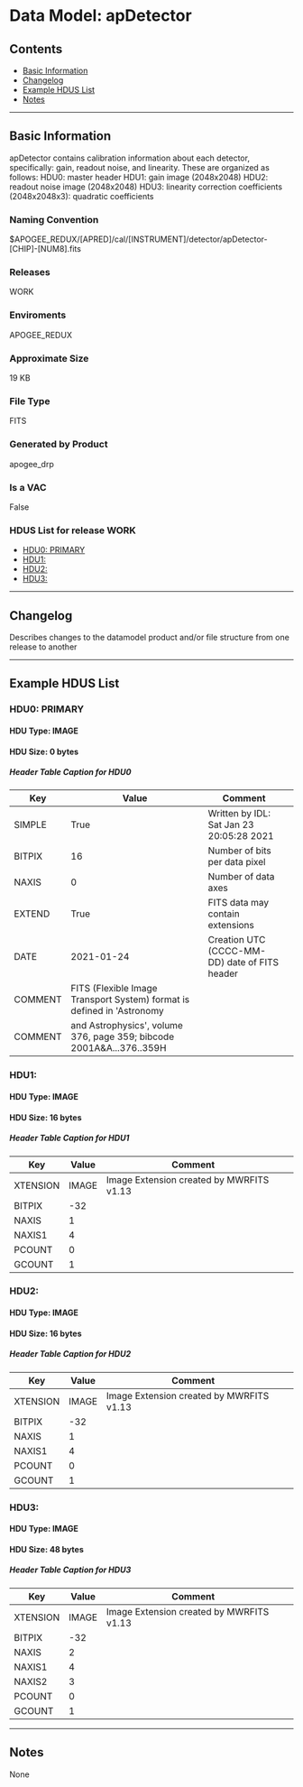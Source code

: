 # Data Model: apDetector





## Contents
- [Basic Information](#basic-information)
- [Changelog](#changelog)
- [Example HDUS List](#example-hdus-list)
- [Notes](#notes)

---

## Basic Information
apDetector contains calibration information about each detector, specifically: gain, readout noise, and linearity. These are organized as follows:
HDU0: master header
HDU1: gain image (2048x2048)
HDU2: readout noise image (2048x2048)
HDU3: linearity correction coefficients (2048x2048x3): quadratic coefficients


### Naming Convention
$APOGEE_REDUX/[APRED]/cal/[INSTRUMENT]/detector/apDetector-[CHIP]-[NUM8].fits

### Releases
WORK

### Enviroments
APOGEE_REDUX

### Approximate Size
19 KB

### File Type
FITS

### Generated by Product
apogee_drp

### Is a VAC
False

### HDUS List for release WORK
  - [HDU0: PRIMARY](#hdu0-primary)
  - [HDU1: ](#hdu1-)
  - [HDU2: ](#hdu2-)
  - [HDU3: ](#hdu3-)

---

## Changelog
Describes changes to the datamodel product and/or file structure from one release to another

---
## Example HDUS List

### HDU0: PRIMARY


#### HDU Type: IMAGE
#### HDU Size:  0 bytes

##### Header Table Caption for HDU0
Key | Value | Comment | |
| --- | --- | --- | --- |
| SIMPLE | True | Written by IDL:  Sat Jan 23 20:05:28 2021 |
| BITPIX | 16 | Number of bits per data pixel |
| NAXIS | 0 | Number of data axes |
| EXTEND | True | FITS data may contain extensions |
| DATE | 2021-01-24 | Creation UTC (CCCC-MM-DD) date of FITS header |
| COMMENT | FITS (Flexible Image Transport System) format is defined in 'Astronomy |  |
| COMMENT | and Astrophysics', volume 376, page 359; bibcode 2001A&A...376..359H |  |



### HDU1: 


#### HDU Type: IMAGE
#### HDU Size:  16 bytes

##### Header Table Caption for HDU1
Key | Value | Comment | |
| --- | --- | --- | --- |
| XTENSION | IMAGE | Image Extension created by MWRFITS v1.13 |
| BITPIX | -32 |  |
| NAXIS | 1 |  |
| NAXIS1 | 4 |  |
| PCOUNT | 0 |  |
| GCOUNT | 1 |  |



### HDU2: 


#### HDU Type: IMAGE
#### HDU Size:  16 bytes

##### Header Table Caption for HDU2
Key | Value | Comment | |
| --- | --- | --- | --- |
| XTENSION | IMAGE | Image Extension created by MWRFITS v1.13 |
| BITPIX | -32 |  |
| NAXIS | 1 |  |
| NAXIS1 | 4 |  |
| PCOUNT | 0 |  |
| GCOUNT | 1 |  |



### HDU3: 


#### HDU Type: IMAGE
#### HDU Size:  48 bytes

##### Header Table Caption for HDU3
Key | Value | Comment | |
| --- | --- | --- | --- |
| XTENSION | IMAGE | Image Extension created by MWRFITS v1.13 |
| BITPIX | -32 |  |
| NAXIS | 2 |  |
| NAXIS1 | 4 |  |
| NAXIS2 | 3 |  |
| PCOUNT | 0 |  |
| GCOUNT | 1 |  |



---
## Notes
None